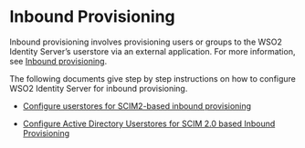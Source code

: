 # Inbound Provisioning 

Inbound provisioning involves provisioning users or groups to the WSO2 Identity Server’s userstore via an external application. For more information, see [Inbound provisioning](../../../references/concepts/provisioning-framework/#inbound-provisioning).

The following documents give step by step instructions on how to configure WSO2 Identity Server for inbound provisioning. 

- [Configure userstores for SCIM2-based inbound provisioning](../configure-user-stores-for-scim2-based-inbound-provisioning)

- [Configure Active Directory Userstores for SCIM 2.0 based Inbound Provisioning](../configure-active-directory-user-stores-for-scim-2.0-based-inbound-provisioning)

